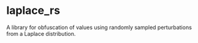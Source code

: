 # laplace_rs

A library for obfuscation of values using randomly sampled perturbations from a Laplace distribution. 
